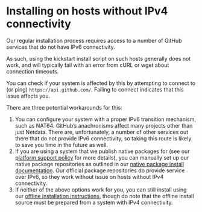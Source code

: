 # Installing on hosts without IPv4 connectivity

Our regular installation process requires access to a number of GitHub services that do not have IPv6 connectivity.

As such, using the kickstart install script on such hosts generally does not work, and will typically fail with an error from cURL or wget about connection timeouts.

You can check if your system is affected by this by attempting to connect to (or ping) `https://api.github.com/`. Failing to connect indicates that this issue affects you.

There are three potential workarounds for this:

1. You can configure your system with a proper IPv6 transition mechanism, such as NAT64. GitHub’s anachronisms affect many projects other than just Netdata. There are, unfortunately, a number of other services out there that do not provide IPv6 connectivity, so taking this route is likely to save you time in the future as well.
2. If you are using a system that we publish native packages for (see our [platform support policy](/docs/netdata-agent/versions-and-platforms.md) for more details), you can manually set up our native package repositories as outlined in our [native package install documentation](/packaging/installer/methods/packages.md). Our official package repositories do provide service over IPv6, so they work without issue on hosts without IPv4 connectivity.
3. If neither of the above options work for you, you can still install using our [offline installation instructions](/packaging/installer/methods/offline.md), though do note that the offline install source must be prepared from a system with IPv4 connectivity.
